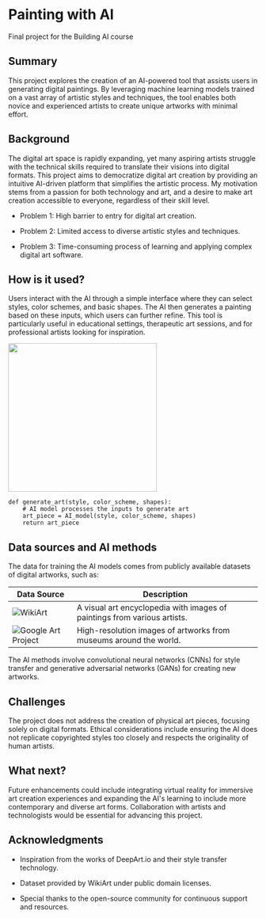 <!-- This is the markdown template for the final project of the Building AI course, 
created by Reaktor Innovations and University of Helsinki. 
Copy the template, paste it to your GitHub README and edit! -->

# Painting with AI

Final project for the Building AI course

## Summary

This project explores the creation of an AI-powered tool that assists users in generating digital paintings. By leveraging machine learning models trained on a vast array of artistic styles and techniques, the tool enables both novice and experienced artists to create unique artworks with minimal effort.

## Background

The digital art space is rapidly expanding, yet many aspiring artists struggle with the technical skills required to translate their visions into digital formats. This project aims to democratize digital art creation by providing an intuitive AI-driven platform that simplifies the artistic process. My motivation stems from a passion for both technology and art, and a desire to make art creation accessible to everyone, regardless of their skill level.


* Problem 1: High barrier to entry for digital art creation.

* Problem 2: Limited access to diverse artistic styles and techniques.

* Problem 3: Time-consuming process of learning and applying complex digital art software.


## How is it used?

Users interact with the AI through a simple interface where they can select styles, color schemes, and basic shapes. The AI then generates a painting based on these inputs, which users can further refine. This tool is particularly useful in educational settings, therapeutic art sessions, and for professional artists looking for inspiration.

<img src="https://upload.wikimedia.org/wikipedia/commons/8/8a/Digital_art.jpg" width="300">

```
def generate_art(style, color_scheme, shapes):
    # AI model processes the inputs to generate art
    art_piece = AI_model(style, color_scheme, shapes)
    return art_piece
```


## Data sources and AI methods
The data for training the AI models comes from publicly available datasets of digital artworks, such as:

| Data Source	                              | Description                                                             |
| -------------------------------------------| ----------------------------------------------------------------------- |
| ![WikiArt](https://www.wikiart.org/)       | A visual art encyclopedia with images of paintings from various artists.|
| ![Google Art Project](https://artsandculture.google.com/)   | High-resolution images of artworks from museums around the world.|
The AI methods involve convolutional neural networks (CNNs) for style transfer and generative adversarial networks (GANs) for creating new artworks.

## Challenges

The project does not address the creation of physical art pieces, focusing solely on digital formats. Ethical considerations include ensuring the AI does not replicate copyrighted styles too closely and respects the originality of human artists.

## What next?

Future enhancements could include integrating virtual reality for immersive art creation experiences and expanding the AI's learning to include more contemporary and diverse art forms. Collaboration with artists and technologists would be essential for advancing this project.


## Acknowledgments

* Inspiration from the works of DeepArt.io and their style transfer technology.

* Dataset provided by WikiArt under public domain licenses.

* Special thanks to the open-source community for continuous support and resources.
